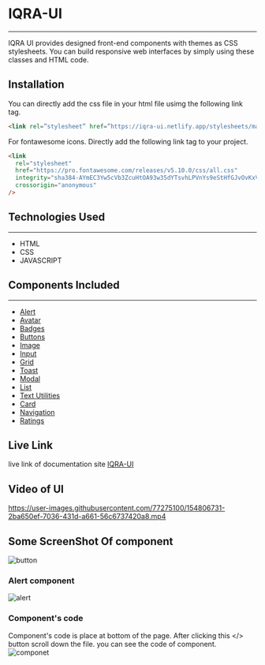 # IQRA-UI

<hr>

IQRA UI provides designed front-end components with themes as CSS stylesheets. You can build responsive web interfaces by simply using these classes and HTML code.

## Installation

You can directly add the css file in your html file usimg the following link tag.

```html
<link rel=”stylesheet” href=”https://iqra-ui.netlify.app/stylesheets/main.css”/>
```

For fontawesome icons. Directly add the following link tag to your project.

```html
<link
  rel="stylesheet"
  href="https://pro.fontawesome.com/releases/v5.10.0/css/all.css"
  integrity="sha384-AYmEC3Yw5cVb3ZcuHtOA93w35dYTsvhLPVnYs9eStHfGJvOvKxVfELGroGkvsg+p"
  crossorigin="anonymous"
/>
```

## Technologies Used

<hr>

* HTML
* CSS
* JAVASCRIPT

## Components Included
<hr>

- [Alert](https://iqra-ui.netlify.app/components.html)
- [Avatar](https://iqra-ui.netlify.app/htmlfiles/avatar)
- [Badges](https://iqra-ui.netlify.app/htmlfiles/badges)
- [Buttons](https://iqra-ui.netlify.app/htmlfiles/button)
- [Image](https://iqra-ui.netlify.app/htmlfiles/image)
- [Input](https://iqra-ui.netlify.app/htmlfiles/input)
- [Grid](https://iqra-ui.netlify.app/htmlfiles/grid)
- [Toast](https://iqra-ui.netlify.app/htmlfiles/toast)
- [Modal](https://iqra-ui.netlify.app/htmlfiles/modal)
- [List](https://iqra-ui.netlify.app/htmlfiles/lists)
- [Text Utilities](https://iqra-ui.netlify.app/htmlfiles/textutil)
- [Card](https://iqra-ui.netlify.app/htmlfiles/card)
- [Navigation](https://iqra-ui.netlify.app/htmlfiles/navbar)
- [Ratings](https://iqra-ui.netlify.app/htmlfiles/rating)

## Live Link

live link of documentation site [IQRA-UI](https://iqra-cl-ui.netlify.app)

## Video of UI

https://user-images.githubusercontent.com/77275100/154806731-2ba650ef-7036-431d-a661-56c6737420a8.mp4

## Some ScreenShot Of component
![button](https://user-images.githubusercontent.com/77275100/154806761-d75f3ac5-33d5-4fa7-8808-286faa7a004f.PNG)

### Alert component
![alert](https://user-images.githubusercontent.com/77275100/154806775-c6e12175-95bb-4906-be9a-831dd2705bcf.PNG)

### Component's code

Component's code is place at bottom of the page. After clicking this </> button scroll down the file. you can see the code of component.
![componet](https://user-images.githubusercontent.com/77275100/154945728-f60eb8ff-0ca7-4ca6-acbd-9fb7f2167ab2.PNG)


